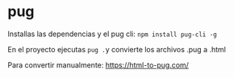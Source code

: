 # pug

Installas las dependencias y el pug cli: ``npm install pug-cli -g``

En el proyecto ejecutas ``pug .``y convierte los archivos .pug a .html

Para convertir manualmente: https://html-to-pug.com/
